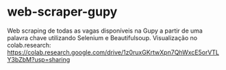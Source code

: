 # web-scraper-gupy
Web scraping de todas as vagas disponíveis na Gupy a partir de uma palavra chave utilizando Selenium e Beautifulsoup. Visualização no colab.research: https://colab.research.google.com/drive/1z0ruxGKrtwXpn7QhWxcE5orVTLY3bZbM?usp=sharing
